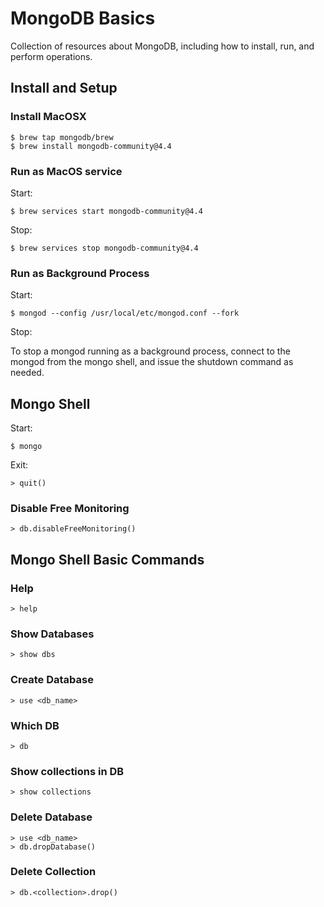 # MongoDB Basics

Collection of resources about MongoDB, including how to install, run, and perform operations.

## Install and Setup

### Install MacOSX

    $ brew tap mongodb/brew
    $ brew install mongodb-community@4.4

### Run as MacOS service

Start:

    $ brew services start mongodb-community@4.4

Stop:

    $ brew services stop mongodb-community@4.4

### Run as Background Process

Start:

    $ mongod --config /usr/local/etc/mongod.conf --fork

Stop:

To stop a mongod running as a background process, connect to the mongod from the mongo shell, and issue the shutdown command as needed.

## Mongo Shell

Start:

    $ mongo

Exit:

    > quit()

### Disable Free Monitoring

    > db.disableFreeMonitoring()

## Mongo Shell Basic Commands

### Help

    > help

### Show Databases

    > show dbs

### Create Database

    > use <db_name>

### Which DB

    > db

### Show collections in DB

    > show collections

### Delete Database

    > use <db_name>
    > db.dropDatabase()

### Delete Collection

    > db.<collection>.drop()
